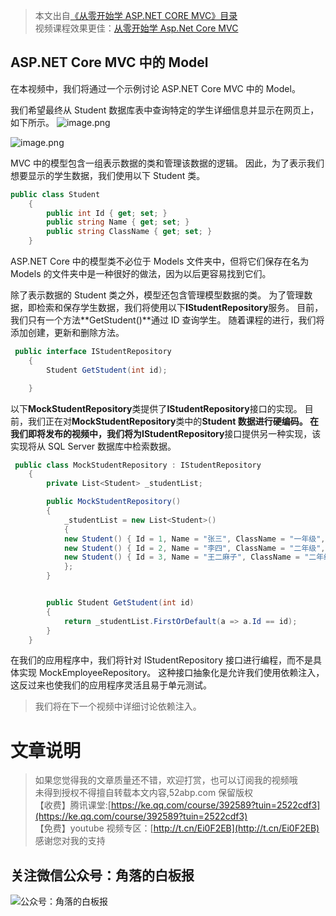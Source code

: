 > 本文出自[《从零开始学 ASP.NET CORE MVC》目录](https://www.52abp.com/wiki/mvc/0.1.4/1.Intro) </br>
> 视频课程效果更佳：[从零开始学 Asp.Net Core MVC](https://study.163.com/course/courseMain.htm?courseId=1209215803&share=2&shareId=400000000309007) </br>

## ASP.NET Core MVC 中的 Model

在本视频中，我们将通过一个示例讨论 ASP.NET Core MVC 中的 Model。

我们希望最终从 Student 数据库表中查询特定的学生详细信息并显示在网页上，如下所示。
![image.png](https://upload-images.jianshu.io/upload_images/1979022-c29178c235edc967.png?imageMogr2/auto-orient/strip%7CimageView2/2/w/1240)

![image.png](https://upload-images.jianshu.io/upload_images/1979022-60ca9c400725cf6e.png?imageMogr2/auto-orient/strip%7CimageView2/2/w/1240)

MVC 中的模型包含一组表示数据的类和管理该数据的逻辑。 因此，为了表示我们想要显示的学生数据，我们使用以下 Student 类。

```csharp
public class Student
    {
        public int Id { get; set; }
        public string Name { get; set; }
        public string ClassName { get; set; }
    }
```

ASP.NET Core 中的模型类不必位于 Models 文件夹中，但将它们保存在名为 Models 的文件夹中是一种很好的做法，因为以后更容易找到它们。

除了表示数据的 Student 类之外，模型还包含管理模型数据的类。 为了管理数据，即检索和保存学生数据，我们将使用以下**IStudentRepository**服务。 目前，我们只有一个方法**GetStudent()**通过 ID 查询学生。 随着课程的进行，我们将添加创建，更新和删除方法。

```csharp
 public interface IStudentRepository
    {
        Student GetStudent(int id);

    }

```

以下**MockStudentRepository**类提供了**IStudentRepository**接口的实现。 目前，我们正在对**MockStudentRepository**类中的**Student **数据进行硬编码。 在我们即将发布的视频中，我们将为**IStudentRepository**接口提供另一种实现，该实现将从 SQL Server 数据库中检索数据。

```csharp
 public class MockStudentRepository : IStudentRepository
    {
        private List<Student> _studentList;

        public MockStudentRepository()
        {
            _studentList = new List<Student>()
            {
            new Student() { Id = 1, Name = "张三", ClassName = "一年级", Email = "Tony-zhang@52abp.com" },
            new Student() { Id = 2, Name = "李四", ClassName = "二年级", Email = "lisi@52abp.com" },
            new Student() { Id = 3, Name = "王二麻子", ClassName = "二年级", Email = "wang@52abp.com" },
            };
        }


        public Student GetStudent(int id)
        {
            return _studentList.FirstOrDefault(a => a.Id == id);
        }
    }
```

在我们的应用程序中，我们将针对 IStudentRepository 接口进行编程，而不是具体实现 MockEmployeeRepository。 这种接口抽象化是允许我们使用依赖注入，这反过来也使我们的应用程序灵活且易于单元测试。

> 我们将在下一个视频中详细讨论依赖注入。

# 文章说明

> 如果您觉得我的文章质量还不错，欢迎打赏，也可以订阅我的视频哦 </br>
> 未得到授权不得擅自转载本文内容,52abp.com 保留版权 </br>
> 【收费】腾讯课堂:[https://ke.qq.com/course/392589?tuin=2522cdf3](https://ke.qq.com/course/392589?tuin=2522cdf3) </br>
> 【免费】youtube 视频专区：[http://t.cn/Ei0F2EB](http://t.cn/Ei0F2EB) </br>
> 感谢您对我的支持

## 关注微信公众号：角落的白板报

![公众号：角落的白板报](https://upload-images.jianshu.io/upload_images/1979022-f19c505c18160c16.png)

